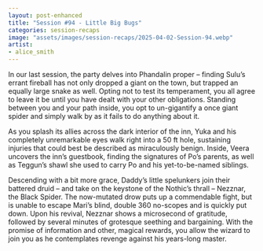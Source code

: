 ```yaml
---
layout: post-enhanced
title: "Session #94 - Little Big Bugs"
categories: session-recaps
image: "assets/images/session-recaps/2025-04-02-Session-94.webp"
artist: 
- alice_smith
---
```


In our last session, the party delves into Phandalin proper – finding Sulu’s errant fireball has not only dropped a giant on the town, but trapped an equally large snake as well. Opting not to test its temperament, you all agree to leave it be until you have dealt with your other obligations. Standing between you and your path inside, you opt to un-gigantify a once giant spider and simply walk by as it fails to do anything about it.

As you splash its allies across the dark interior of the inn, Yuka and his completely unremarkable eyes walk right into a 50 ft hole, sustaining injuries that could best be described as miraculously benign. Inside, Veera uncovers the inn’s guestbook, finding the signatures of Po’s parents, as well as Teggun’s shawl she used to carry Po and his yet-to-be-named siblings.

Descending with a bit more grace, Daddy’s little spelunkers join their battered druid – and take on the keystone of the Nothic’s thrall – Nezznar, the Black Spider. The now-mutated drow puts up a commendable fight, but is unable to escape Mari’s blind, double 360 no-scopes and is quickly put down. Upon his revival, Nezznar shows a microsecond of gratitude, followed by several minutes of grotesque seething and bargaining. With the promise of information and other, magical rewards, you allow the wizard to join you as he contemplates revenge against his years-long master.
